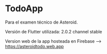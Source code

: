 # TodoApp

Para el examen técnico de Asteroid. 

Versión de Flutter utilizada: 2.0.2 channel stable 

Version web de la app hosteada en Firebase --> https://asteroidtodo.web.app

